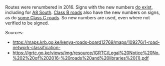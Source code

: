 Routes were renumbered in 2016. Signs with the new numbers [do exist](https://www.google.com/maps/@-3.9909587,39.5678498,3a,43.4y,128.56h,98.18t/data=!3m7!1e1!3m5!1scyPT_vXjfCS0e3IF7YohZg!2e0!6shttps:%2F%2Fstreetviewpixels-pa.googleapis.com%2Fv1%2Fthumbnail%3Fcb_client%3Dmaps_sv.tactile%26w%3D900%26h%3D600%26pitch%3D-8.184795416823818%26panoid%3DcyPT_vXjfCS0e3IF7YohZg%26yaw%3D128.55555630254298!7i16384!8i8192?entry=ttu&g_ep=EgoyMDI1MDQwOS4wIKXMDSoASAFQAw%3D%3D), including for [A8 South](https://www.google.com/maps/@-0.6969554,36.4271308,3a,28.6y,76.65h,88.43t/data=!3m7!1e1!3m5!1sYJxjXhKhufBTG4nUIcERyQ!2e0!6shttps:%2F%2Fstreetviewpixels-pa.googleapis.com%2Fv1%2Fthumbnail%3Fcb_client%3Dmaps_sv.tactile%26w%3D900%26h%3D600%26pitch%3D1.5681045979142567%26panoid%3DYJxjXhKhufBTG4nUIcERyQ%26yaw%3D76.64596928901238!7i16384!8i8192?entry=ttu&g_ep=EgoyMDI1MDQxNC4xIKXMDSoASAFQAw%3D%3D). [Class B roads](https://www.google.com/maps/@3.1299261,35.5992345,3a,15y,319.85h,88.52t/data=!3m7!1e1!3m5!1sWPoIVjV7Ax1qJUy3VC5fGg!2e0!6shttps:%2F%2Fstreetviewpixels-pa.googleapis.com%2Fv1%2Fthumbnail%3Fcb_client%3Dmaps_sv.tactile%26w%3D900%26h%3D600%26pitch%3D1.4766045021564054%26panoid%3DWPoIVjV7Ax1qJUy3VC5fGg%26yaw%3D319.8519352793429!7i16384!8i8192?entry=ttu&g_ep=EgoyMDI1MDQxNC4xIKXMDSoASAFQAw%3D%3D) also have the new numbers on signs, as do [some Class C roads](https://www.google.com/maps/@1.0137622,35.0060024,3a,15y,291.5h,89.05t/data=!3m7!1e1!3m5!1sNXV0jrREXE2SyWkNIOOAVQ!2e0!6shttps:%2F%2Fstreetviewpixels-pa.googleapis.com%2Fv1%2Fthumbnail%3Fcb_client%3Dmaps_sv.tactile%26w%3D900%26h%3D600%26pitch%3D0.9467740361377963%26panoid%3DNXV0jrREXE2SyWkNIOOAVQ%26yaw%3D291.4961351278929!7i16384!8i8192?entry=ttu&g_ep=EgoyMDI1MDQxNC4xIKXMDSoASAFQAw%3D%3D). So new numbers are used, even where not verified to be signed.

Sources:
* https://maps.krb.go.ke/kenya-roads-board12769/maps/109276/1-road-network-classification-
* https://igrtc.go.ke/views/img/resource/IGRTC/Legal%20Notice%20No.%202%20of%202016-%20roads%20and%20libraries%20(1).pdf
